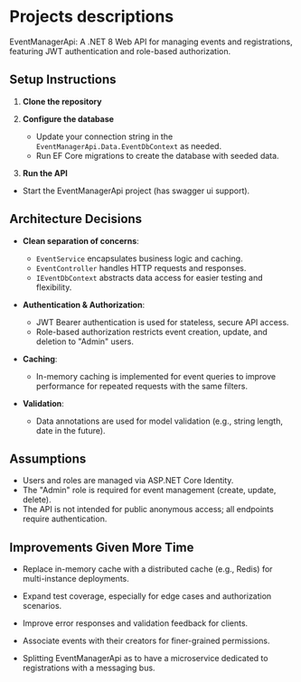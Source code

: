 # Projects descriptions 

EventManagerApi:  A .NET 8 Web API for managing events and registrations, featuring JWT authentication and role-based authorization.

## Setup Instructions

1. **Clone the repository**

2. **Configure the database**
   - Update your connection string in the `EventManagerApi.Data.EventDbContext` as needed.
   - Run EF Core migrations to create the database with seeded data.

4. **Run the API**
  - Start the EventManagerApi project (has swagger ui support).

## Architecture Decisions

- **Clean separation of concerns**:  
  - `EventService` encapsulates business logic and caching.
  - `EventController` handles HTTP requests and responses.
  - `IEventDbContext` abstracts data access for easier testing and flexibility.

- **Authentication & Authorization**:  
  - JWT Bearer authentication is used for stateless, secure API access.
  - Role-based authorization restricts event creation, update, and deletion to "Admin" users.

- **Caching**:  
  - In-memory caching is implemented for event queries to improve performance for repeated requests with the same filters.

- **Validation**:  
  - Data annotations are used for model validation (e.g., string length, date in the future).

## Assumptions

- Users and roles are managed via ASP.NET Core Identity.
- The "Admin" role is required for event management (create, update, delete).
- The API is not intended for public anonymous access; all endpoints require authentication.

## Improvements Given More Time

- Replace in-memory cache with a distributed cache (e.g., Redis) for multi-instance deployments.

- Expand test coverage, especially for edge cases and authorization scenarios.

- Improve error responses and validation feedback for clients.

- Associate events with their creators for finer-grained permissions.

- Splitting EventManagerApi as to have a microservice dedicated to registrations with a messaging bus.
